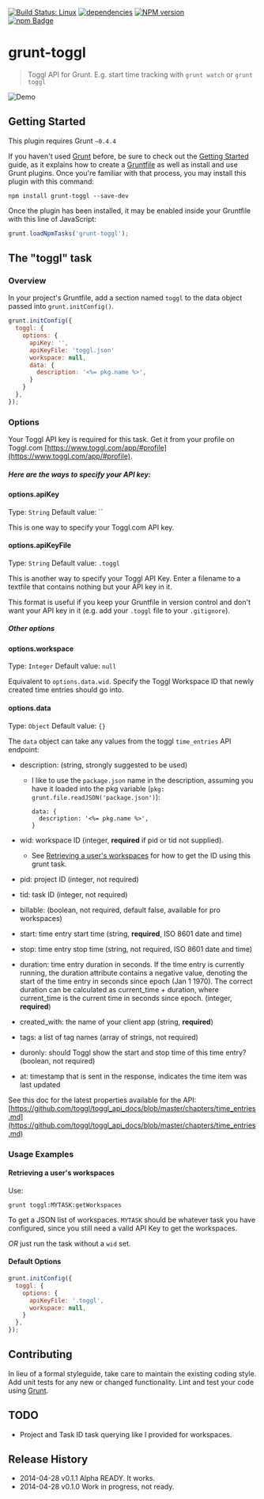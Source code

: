 [![Build Status: Linux](https://travis-ci.org/davidosomething/grunt-toggl.png?branch=master)](https://travis-ci.org/davidosomething/grunt-toggl)
[![dependencies](https://david-dm.org/davidosomething/grunt-toggl.png)](https://david-dm.org/davidosomething/grunt-toggl)
[![NPM version](https://badge.fury.io/js/grunt-toggl.svg)](http://badge.fury.io/js/grunt-toggl)
<br>[![npm Badge](https://nodei.co/npm/grunt-toggl.png?compact=true)](http://npmjs.org/package/grunt-toggl)

# grunt-toggl

> Toggl API for Grunt. E.g. start time tracking with `grunt watch` or
  `grunt toggl`

![Demo](http://i0.wp.com/davidosomething.com/content/uploads/grunt-toggl.gif)

## Getting Started
This plugin requires Grunt `~0.4.4`

If you haven't used [Grunt](http://gruntjs.com/) before, be sure to check out
the [Getting Started](http://gruntjs.com/getting-started) guide, as it explains
how to create a [Gruntfile](http://gruntjs.com/sample-gruntfile) as well as
install and use Grunt plugins. Once you're familiar with that process, you may
install this plugin with this command:

```shell
npm install grunt-toggl --save-dev
```

Once the plugin has been installed, it may be enabled inside your Gruntfile
with this line of JavaScript:

```js
grunt.loadNpmTasks('grunt-toggl');
```

## The "toggl" task

### Overview
In your project's Gruntfile, add a section named `toggl` to the data object
passed into `grunt.initConfig()`.

```js
grunt.initConfig({
  toggl: {
    options: {
      apiKey: '',
      apiKeyFile: 'toggl.json'
      workspace: null,
      data: {
        description: '<%= pkg.name %>',
      }
    }
  },
});
```

### Options

Your Toggl API key is required for this task. Get it from your profile on
Toggl.com [https://www.toggl.com/app/#profile](https://www.toggl.com/app/#profile).

##### Here are the ways to specify your API key: #####

#### options.apiKey
Type: `String`
Default value: ``

This is one way to specify your Toggl.com API key.

#### options.apiKeyFile
Type: `String`
Default value: `.toggl`

This is another way to specify your Toggl API Key. Enter a filename to a
textfile that contains nothing but your API key in it.

This format is useful if you keep your Gruntfile in version control and don't
want your API key in it (e.g. add your `.toggl` file to your `.gitignore`).

##### Other options #####

#### options.workspace
Type: `Integer`
Default value: `null`

Equivalent to `options.data.wid`. Specify the Toggl Workspace ID
that newly created time entries should go into.

#### options.data
Type: `Object`
Default value: `{}`

The `data` object can take any values from the toggl `time_entries` API
endpoint:

* description: (string, strongly suggested to be used)
    * I like to use the `package.json` name in the description, assuming you
      have it loaded into the pkg variable
      (`pkg: grunt.file.readJSON('package.json')`):

      ```
      data: {
        description: '<%= pkg.name %>',
      }
      ```

* wid: workspace ID (integer, **required** if pid or tid not supplied).
    * See [Retrieving a user's workspaces](#retrieving-a-users-workspaces) for
      how to get the ID using this grunt task.
* pid: project ID (integer, not required)
* tid: task ID (integer, not required)
* billable: (boolean, not required, default false, available for pro
  workspaces)
* start: time entry start time (string, **required**, ISO 8601 date and time)
* stop: time entry stop time (string, not required, ISO 8601 date and time)
* duration: time entry duration in seconds. If the time entry is currently
  running, the duration attribute contains a negative value, denoting the
  start of the time entry in seconds since epoch (Jan 1 1970). The correct
  duration can be calculated as current_time + duration, where current_time is
  the current time in seconds since epoch. (integer, **required**)
* created_with: the name of your client app (string, **required**)
* tags: a list of tag names (array of strings, not required)
* duronly: should Toggl show the start and stop time of this time entry?
  (boolean, not required)
* at: timestamp that is sent in the response, indicates the time item was last
  updated

See this doc for the latest properties available for the API:
[https://github.com/toggl/toggl_api_docs/blob/master/chapters/time_entries.md](https://github.com/toggl/toggl_api_docs/blob/master/chapters/time_entries.md)

### Usage Examples

#### Retrieving a user's workspaces

Use:
```
grunt toggl:MYTASK:getWorkspaces
```
To get a JSON list of workspaces. `MYTASK` should be whatever task you have
configured, since you still need a valid API Key to get the workspaces.

*OR* just run the task without a `wid` set.

#### Default Options

```js
grunt.initConfig({
  toggl: {
    options: {
      apiKeyFile: '.toggl',
      workspace: null,
    }
  },
});
```

## Contributing
In lieu of a formal styleguide, take care to maintain the existing coding
style. Add unit tests for any new or changed functionality. Lint and test your
code using [Grunt](http://gruntjs.com/).

## TODO

 * Project and Task ID task querying like I provided for workspaces.

## Release History

 * 2014-04-28   v0.1.1    Alpha READY. It works.
 * 2014-04-28   v0.1.0    Work in progress, not ready.
